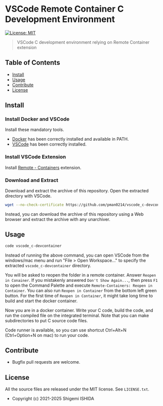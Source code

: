 # VSCode Remote Container C Development Environment

[![License: MIT](https://img.shields.io/badge/License-MIT-yellow.svg)](https://opensource.org/licenses/MIT)

> VSCode C development environment relying on Remote Container extension

## Table of Contents

- [Install](#install)
- [Usage](#usage)
- [Contribute](#contribute)
- [License](#license)

## Install

### Install Docker and VSCode

Install these mandatory tools.
- [Docker](https://www.docker.com) has been correctly installed and available in PATH.
- [VSCode](https://code.visualstudio.com) has been correctly installed.

### Install VSCode Extension

Install [Remote - Containers](https://marketplace.visualstudio.com/items?itemName=ms-vscode-remote.remote-containers) extension.

### Download and Extract

Download and extract the archive of this repository. Open the extracted directory with VSCode.
```bash
wget --no-check-certificate https://github.com/pman0214/vscode_c-devcontainer/archive/refs/heads/master.tar.gz -O - | tar zxv
```

Instead, you can download the archive of this repository using a Web browser and extract the archive with any unarchiver.

## Usage

```bash
code vscode_c-devcontainer
```
Instead of running the above command, you can open VSCode from the windows/mac menu and run "File > Open Workspace..." to specify the extracted `vscode_c-devcontainer` directory.

You will be asked to reopen the folder in a remote container. Answer `Reopen in Conainer`.
If you mistakenly answered `Don't Show Again...`, then press `F1` to open the Command Palette and execute `Remote-Containers: Reopen in Container`.
You can also run `Reopen in Container` from the bottom left green button.
For the first time of `Reopen in Container`, it might take long time to build and start the docker container.

Now you are in a docker container. Write your C code, build the code, and run the compiled file on the integrated terminal.
Note that you can make subdirectories to put C source code files.

Code runner is available, so you can use shortcut Ctrl+Alt+N (Ctrl+Option+N on mac) to run your code.

## Contribute

* Bugfix pull requests are welcome.

## License

All the source files are released under the MIT license. See `LICENSE.txt`.

* Copyright (c) 2021-2025 Shigemi ISHIDA
